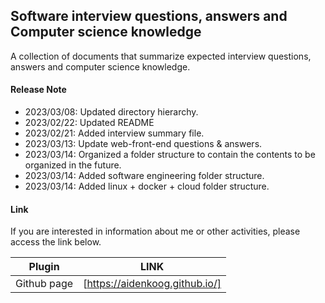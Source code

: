 ## Software interview questions, answers and Computer science knowledge

A collection of documents that summarize expected interview questions, answers and computer science knowledge.

####

#### Release Note

- 2023/03/08: Updated directory hierarchy.
- 2023/02/22: Updated README
- 2023/02/21: Added interview summary file.
- 2023/03/13: Update web-front-end questions & answers.
- 2023/03/14: Organized a folder structure to contain the contents to be organized in the future.
- 2023/03/14: Added software engineering folder structure.
- 2023/03/14: Added linux + docker + cloud folder structure.

#### Link

If you are interested in information about me or other activities, please access the link below.

| Plugin      | LINK                           |
| ----------- | ------------------------------ |
| Github page | [https://aidenkoog.github.io/] |
